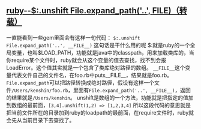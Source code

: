## [ruby--$:.unshift File.expand_path('..', __FILE__)（转载）](http://www.cnblogs.com/timsheng/archive/2013/04/13/3017911.html)

一直能看到一些gem里面会有这样一句代码：
`$:.unshift File.expand_path('..', __FILE__)`
这句话是干什么用的呢
\$:就是ruby的一个全局变量，也叫$LOAD_PATH，功能就是java中的classpath，用来加载类库的，当你require某个文件时，ruby就会从这个变量的值去查找，找不到会报LoadError。这个值其实就是一个包含了类库绝对路径的数组。
`__FILE__`这个变量代表文件自己的文件名，在foo.rb中puts__FILE__，结果就是foo.rb。
`File.expand_path`可以把路径转换成绝对路径，假设有这样一个文件`/Users/kenshin/foo.rb`，里面有`File.expand_path('..', __FILE__)`，返回的结果就是`/Users/kenshin`。
unshift是数组的一个方法，功能就是把指定的值加到数组的最前面，`[3,4].unshift(1,2) => [1,2,3,4]`
所以这段代码的意思就是把当前文件所在的目录加到ruby的loadpath的最前面，在require文件时，ruby就会先从当前目录下去查找了。